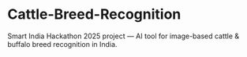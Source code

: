 # Cattle-Breed-Recognition
Smart India Hackathon 2025 project — AI tool for image-based cattle &amp; buffalo breed recognition in India.
